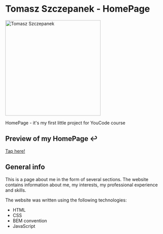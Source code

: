 # Tomasz Szczepanek - HomePage

<img class="header__photo" src="https://i.postimg.cc/k5KVJFpF/tomasz.jpg" alt="Tomasz Szczepanek" width="300" height="300">

HomePage - it's my first little project for YouCode course

## Preview of my HomePage :leftwards_arrow_with_hook:
[Tap here!](https://tomasz-szczepanek.github.io/homepage/)

## General info
 
This is a page about me in the form of several sections. The website contains information about me, my interests, my professional experience and skills. 

The website was written using the following technologies:
- HTML
- CSS
- BEM convention
- JavaScript
